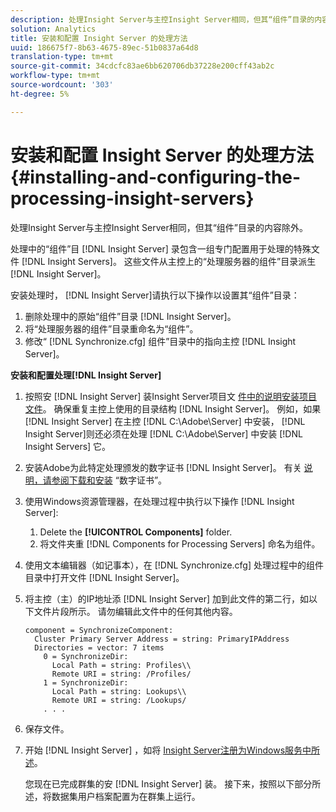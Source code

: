 ```yaml
---
description: 处理Insight Server与主控Insight Server相同，但其“组件”目录的内容除外。
solution: Analytics
title: 安装和配置 Insight Server 的处理方法
uuid: 186675f7-8b63-4675-89ec-51b0837a64d8
translation-type: tm+mt
source-git-commit: 34cdcfc83ae6bb620706db37228e200cff43ab2c
workflow-type: tm+mt
source-wordcount: '303'
ht-degree: 5%

---
```



# 安装和配置 Insight Server 的处理方法{#installing-and-configuring-the-processing-insight-servers}

处理Insight Server与主控Insight Server相同，但其“组件”目录的内容除外。

处理中的“组件”目 [!DNL Insight Server] 录包含一组专门配置用于处理的特殊文件 [!DNL Insight Servers]。 这些文件从主控上的“处理服务器的组件”目录派生 [!DNL Insight Server]。

安装处理时， [!DNL Insight Server]请执行以下操作以设置其“组件”目录：

1. 删除处理中的原始“组件”目录 [!DNL Insight Server]。
1. 将“处理服务器的组件”目录重命名为“组件”。
1. 修改“ [!DNL Synchronize.cfg] 组件”目录中的指向主控 [!DNL Insight Server]。

**安装和配置处理[!DNL Insight Server]**

1. 按照安 [!DNL Insight Server] 装Insight Server项目文 [件中的说明安装项目文件](../../../../../../home/c-inst-svr/c-install-ins-svr/t-install-proc-inst-svr-dpu/t-install-prgm-files.md#task-1e6251fd39714186baa40d38f23d0088)。 确保重复主控上使用的目录结构 [!DNL Insight Server]。 例如，如果 [!DNL Insight Server] 在主控 [!DNL C:\Adobe\Server] 中安装， [!DNL Insight Server]则还必须在处理 [!DNL C:\Adobe\Server] 中安装 [!DNL Insight Servers] 它。
1. 安装Adobe为此特定处理颁发的数字证书 [!DNL Insight Server]。 有关 [说明，请参阅下载和安装](../../../../../../home/c-inst-svr/c-install-ins-svr/t-install-proc-inst-svr-dpu/c-dnld-dgtl-cert/c-dnld-dgtl-cert.md#concept-4f79c240492f4e52b6375b4b3bbefa17) “数字证书”。
1. 使用Windows资源管理器，在处理过程中执行以下操作 [!DNL Insight Server]:

   1. Delete the **[!UICONTROL Components]** folder.
   1. 将文件夹重 [!DNL Components for Processing Servers] 命名为组件。

1. 使用文本编辑器（如记事本），在 [!DNL Synchronize.cfg] 处理过程中的组件目录中打开文件 [!DNL Insight Server]。
1. 将主控（主）的IP地址添 [!DNL Insight Server] 加到此文件的第二行，如以下文件片段所示。 请勿编辑此文件中的任何其他内容。

   ```
   component = SynchronizeComponent:
     Cluster Primary Server Address = string: PrimaryIPAddress
     Directories = vector: 7 items
       0 = SynchronizeDir:
         Local Path = string: Profiles\\
         Remote URI = string: /Profiles/
       1 = SynchronizeDir:
         Local Path = string: Lookups\\
         Remote URI = string: /Lookups/
       . . .
   ```

1. 保存文件。
1. 开始 [!DNL Insight Server] ，如将 [Insight Server注册为Windows服务中所述](../../../../../../home/c-inst-svr/c-install-ins-svr/t-install-proc-inst-svr-dpu/c-reg-wdws-svc.md#concept-f2c7aa891d544a2595aa01d0d796a540)。

   您现在已完成群集的安 [!DNL Insight Server] 装。 接下来，按照以下部分所述，将数据集用户档案配置为在群集上运行。

